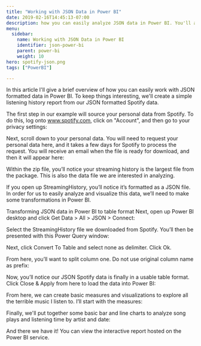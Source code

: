 ```yaml
---
title: "Working with JSON Data in Power BI"
date: 2019-02-16T14:45:13-07:00
description: how you can easily analyze JSON data in Power BI. You'll also learn how to download your own Spotify listening history
menu:
  sidebar:
    name: Working with JSON Data in Power BI
    identifier: json-power-bi
    parent: power-bi
    weight: 10
hero: spotify-json.png
tags: ["PowerBI"]

---
```

In this article I'll give a brief overview of how you can easily work with JSON formatted data in Power BI. To keep things interesting, we'll create a simple listening history report from our JSON formatted Spotify data.


The first step in our example will source your personal data from Spotify. To do this, log onto www.spotify.com, click on "Account", and then go to your privacy settings:

Next, scroll down to your personal data. You will need to request your personal data here, and it takes a few days for Spotify to process the request. You will receive an email when the file is ready for download, and then it will appear here:


Within the zip file, you’ll notice your streaming history is the largest file from the package. This is also the data file we are interested in analyzing.


If you open up StreamingHistory, you’ll notice it’s formatted as a JSON file. In order for us to easily analyze and visualize this data, we’ll need to make some transformations in Power BI.

Transforming JSON data in Power BI to table format
Next, open up Power BI desktop and click Get Data > All > JSON > Connect:

Select the StreamingHistory file we downloaded from Spotify. You’ll then be presented with this Power Query window:

Next, click Convert To Table and select none as delimiter. Click Ok.

From here, you’ll want to split column one. Do not use original column name as prefix:

Now, you’ll notice our JSON Spotify data is finally in a usable table format. Click Close & Apply from here to load the data into Power BI:

From here, we can create basic measures and visualizations to explore all the terrible music I listen to. I’ll start with the measures:

Finally, we'll put together some basic bar and line charts to analyze song plays and listening time by artist and date:

And there we have it! You can view the interactive report hosted on the Power BI service.
